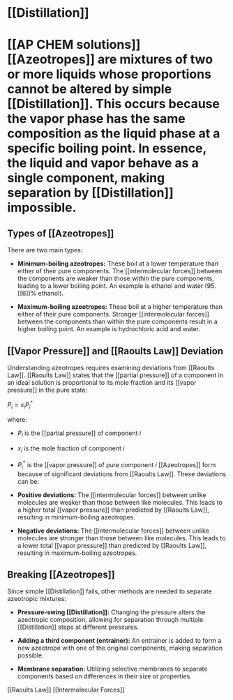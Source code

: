 # [[Distillation]]
# [[AP CHEM solutions]] [[Azeotropes]] are mixtures of two or more liquids whose proportions cannot be altered by simple [[Distillation]].  This occurs because the vapor phase has the same composition as the liquid phase at a specific boiling point.  In essence, the liquid and vapor behave as a single component, making separation by [[Distillation]] impossible.

## Types of [[Azeotropes]] 
There are two main types:

* **Minimum-boiling azeotropes:** These boil at a lower temperature than either of their pure components.  The [[intermolecular forces]] between the components are weaker than those within the pure components, leading to a lower boiling point.  An example is ethanol and water (95.[[6]]% ethanol).

* **Maximum-boiling azeotropes:** These boil at a higher temperature than either of their pure components.  Stronger [[intermolecular forces]] between the components than within the pure components result in a higher boiling point.  An example is hydrochloric acid and water.


## [[Vapor Pressure]] and [[Raoults Law]] Deviation

Understanding azeotropes requires examining deviations from [[Raoults Law]].  [[Raoults Law]] states that the [[partial pressure]] of a component in an ideal solution is proportional to its mole fraction and its [[vapor pressure]] in the pure state:

$P_i = x_i P_i^*$

where:

* $P_i$ is the [[partial pressure]] of component $i$
* $x_i$ is the mole fraction of component $i$
* $P_i^*$ is the [[vapor pressure]] of pure component $i$
 [[Azeotropes]] form because of significant deviations from [[Raoults Law]].  These deviations can be:

* **Positive deviations:**  The [[intermolecular forces]] between unlike molecules are weaker than those between like molecules.  This leads to a higher total [[vapor pressure]] than predicted by [[Raoults Law]], resulting in minimum-boiling azeotropes.

* **Negative deviations:** The [[intermolecular forces]] between unlike molecules are stronger than those between like molecules. This leads to a lower total [[vapor pressure]] than predicted by [[Raoults Law]], resulting in maximum-boiling azeotropes.


## Breaking [[Azeotropes]] 
Since simple [[Distillation]] fails, other methods are needed to separate azeotropic mixtures:

* **Pressure-swing [[Distillation]]:** Changing the pressure alters the azeotropic composition, allowing for separation through multiple [[Distillation]] steps at different pressures.

* **Adding a third component (entrainer):** An entrainer is added to form a new azeotrope with one of the original components, making separation possible.

* **Membrane separation:**  Utilizing selective membranes to separate components based on differences in their size or properties.


[[Raoults Law]]  [[Intermolecular Forces]]